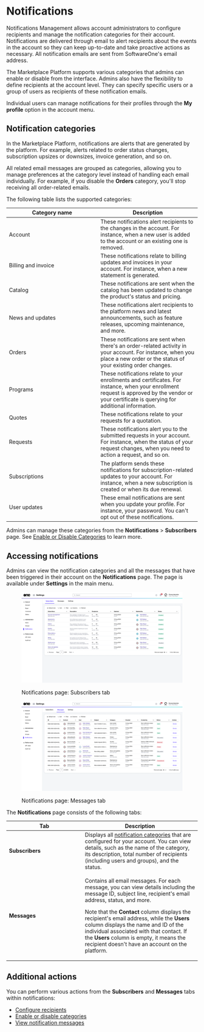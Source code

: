 # Notifications

Notifications Management allows account administrators to configure recipients and manage the notification categories for their account. Notifications are delivered through email to alert recipients about the events in the account so they can keep up-to-date and take proactive actions as necessary. All notification emails are sent from SoftwareOne's email address.&#x20;

The Marketplace Platform supports various categories that admins can enable or disable from the interface. Admins also have the flexibility to define recipients at the account level. They can specify specific users or a group of users as recipients of these notification emails.&#x20;

Individual users can manage notifications for their profiles through the **My profile** option in the account menu.

## Notification categories <a href="#notification_types" id="notification_types"></a>

In the Marketplace Platform, notifications are alerts that are generated by the platform. For
&#x20;example, alerts related to order status changes, subscription upsizes or downsizes, invoice generation, and so on.

All related email messages are grouped as categories, allowing you to manage preferences at the category level instead of handling each email individually. For example, if you disable the **Orders** category, you'll stop receiving all order-related emails.&#x20;

The following table lists the supported categories:

<table><thead><tr><th width="227">Category name</th><th>Description</th></tr></thead><tbody><tr><td>Account</td><td>These notifications alert recipients to the changes in the account. For instance, when a new user is added to the account or an existing one is removed.</td></tr><tr><td>Billing and invoice</td><td>These notifications relate to billing updates and invoices in your account. For instance, when a new statement is generated.</td></tr><tr><td>Catalog</td><td>These notifications are sent when the catalog has been updated to change the product's status and pricing.</td></tr><tr><td>News and updates</td><td>These notifications alert recipients to the platform news and latest announcements, such as feature releases, upcoming maintenance, and more. </td></tr><tr><td>Orders</td><td>These notifications are sent when there's an order-related activity in your account. For instance, when you place a new order or the status of your existing order changes. </td></tr><tr><td>Programs</td><td>These notifications relate to your enrollments and certificates. For instance, when your enrollment request is approved by the vendor or your certificate is querying for additional information.</td></tr><tr><td>Quotes</td><td>These notifications relate to your requests for a quotation. </td></tr><tr><td>Requests</td><td>These notifications alert you to the submitted requests in your account. For instance, when the status of your request changes, when you need to action a request, and so on.</td></tr><tr><td>Subscriptions</td><td>The platform sends these notifications for subscription-related updates to your account. For instance, when a new subscription is created or when its due renewal.</td></tr><tr><td>User updates</td><td>These email notifications are sent when you update your profile. For instance, your password. You can't opt out of these notifications. </td></tr></tbody></table>

Admins can manage these categories from the **Notifications** > **Subscribers** page. See [Enable or Disable Categories](enable-or-disable-categories.md) to learn more.

## Accessing notifications

Admins can view the notification categories and all the messages that have been triggered in their account on the **Notifications** page. The page is available under **Settings** in the main menu.

<div><figure><img src="../../../.gitbook/assets/notifications_interface.png" alt=""><figcaption><p>Notifications page: Subscribers tab</p></figcaption></figure> <figure><img src="../../../.gitbook/assets/notifications_message.png" alt=""><figcaption><p>Notifications page: Messages tab</p></figcaption></figure></div>

The **Notifications** page consists of the following tabs:

<table><thead><tr><th width="186">Tab</th><th>Description</th></tr></thead><tbody><tr><td><strong>Subscribers</strong></td><td>Displays all <a href="./#notification_types">notification categories</a> that are configured for your account. You can view details, such as the name of the category, its description, total number of recipients (including users and groups), and the status.</td></tr><tr><td><strong>Messages</strong></td><td><p>Contains all email messages. For each message, you can view details including the message ID, subject line, recipient's email address, status, and more. </p><p></p><p>Note that the <strong>Contact</strong> column displays the recipient's email address, while the <strong>Users</strong> column displays the name and ID of the individual associated with that contact. If the <strong>Users</strong> column is empty, it means the recipient doesn't have an account on the platform.</p></td></tr></tbody></table>

## Additional actions

You can perform various actions from the **Subscribers** and **Messages** tabs within notifications:

* [Configure recipients](configure-recipients.md)
* [Enable or disable categories](enable-or-disable-categories.md)
* [View notification messages](view-notification-messages.md)
